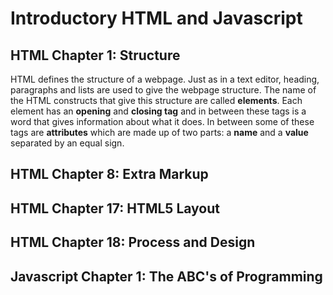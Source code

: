 # Introductory HTML and Javascript

## HTML Chapter 1: Structure
HTML defines the structure of a webpage. Just as in a text editor, heading, paragraphs and lists are used to give the webpage structure. The name of the HTML constructs that give this structure are called **elements**. Each element has an **opening** and **closing tag** and in between these tags is a word that gives information about what it does. In between some of these tags are **attributes** which are made up of two parts: a **name** and a **value** separated by an equal sign.

## HTML Chapter 8: Extra Markup


## HTML Chapter 17: HTML5 Layout

## HTML Chapter 18: Process and Design 

## Javascript Chapter 1: The ABC's of Programming